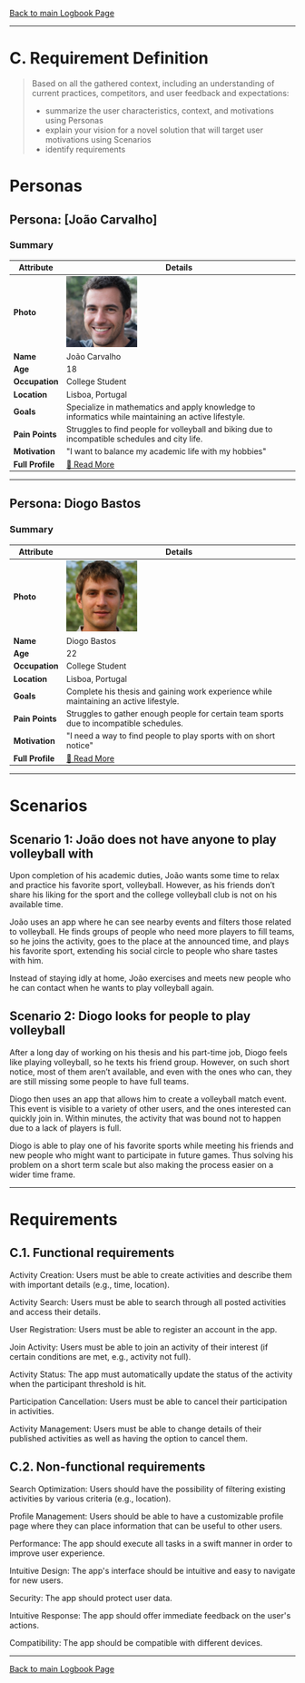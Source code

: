 [Back to main Logbook Page](../hci_logbook.md)

---
# C. Requirement Definition
>	Based on all the gathered context, including an understanding of current practices, competitors, and user feedback and expectations: 
>	- summarize the user characteristics, context, and motivations using Personas
>	- explain your vision for a novel solution that will target user motivations using Scenarios
>	- identify requirements

# Personas

## Persona: [João Carvalho] 
### Summary 
| Attribute        | Details                                       |
| ---------------- | --------------------------------------------- |
| **Photo**        | <img src="personas/persona1.jpg" alt="drawing" width="125"/> |
| **Name**         | João Carvalho                                 |
| **Age**          | 18                                           |
| **Occupation**   | College Student                              |
| **Location**     | Lisboa, Portugal                             |
| **Goals**        | Specialize in mathematics and apply knowledge to informatics while maintaining an active lifestyle. |
| **Pain Points**  | Struggles to find people for volleyball and biking due to incompatible schedules and city life. |
| **Motivation**   | "I want to balance my academic life with my hobbies" |
| **Full Profile** | [📄 Read More](personas/persona1_template.md) |

---
## Persona: Diogo Bastos  
### Summary  
| Attribute        | Details                                       |
| ---------------- | --------------------------------------------- |
| **Photo**        | <img src="personas/persona2.jpg" alt="drawing" width="125"/> |
| **Name**         | Diogo Bastos                                 |
| **Age**          | 22                                          |
| **Occupation**   | College Student        |
| **Location**     | Lisboa, Portugal                            |
| **Goals**        | Complete his thesis and gaining work experience while maintaining an active lifestyle. |
| **Pain Points**  | Struggles to gather enough people for  certain team sports due to incompatible schedules. |
| **Motivation**   | "I need a way to find people to play sports with on short notice" |
| **Full Profile** | [📄 Read More](personas/persona2_template.md) |


---





# Scenarios

## Scenario 1: João does not have anyone to play volleyball with

Upon completion of his academic duties, João wants some time to relax and practice his favorite sport, volleyball. However, as his friends don’t share his liking for the sport and the college volleyball club is not on his available time. 

João uses an app where he can see nearby events and filters those related to volleyball. He finds groups of people who need more players to fill teams, so he joins the activity, goes to the place at the announced time, and plays his favorite sport, extending his social circle to people who share tastes with him.

Instead of staying idly at home, João exercises and meets new people who he can contact when he wants to play volleyball again.




## Scenario 2: Diogo looks for people to play volleyball

After a long day of working on his thesis and his part-time job, Diogo feels like playing volleyball, so he texts his friend group. However, on such short notice, most of them aren’t available, and even with the ones who can, they are still missing some people to have full teams.

Diogo then uses an app that allows him to create a volleyball match event. This event is visible to a variety of other users, and the ones interested can quickly join in. Within minutes, the activity that was bound not to happen due to a lack of players is full.

Diogo is able to play one of his favorite sports while meeting his friends and new people who might want to participate in future games. Thus solving his problem on a short term scale but also making the process easier on a wider time frame.

---


# Requirements





## C.1. Functional requirements

Activity Creation: Users must be able to create activities and describe them with important details (e.g., time, location).

Activity Search: Users must be able to search through all posted activities and access their details.

User Registration: Users must be able to register an account in the app.

Join Activity: Users must be able to join an activity of their interest (if certain conditions are met, e.g., activity not full).

Activity Status: The app must automatically update the status of the activity when the participant threshold is hit.

Participation Cancellation: Users must be able to cancel their participation in activities.

Activity Management: Users must be able to change details of their published activities as well as having the option to cancel them.

## C.2. Non-functional requirements

Search Optimization: Users should have the possibility of filtering existing activities by various criteria (e.g., location).

Profile Management: Users should be able to have a customizable profile page where they can place information that can be useful to other users.

Performance: The app should execute all tasks in a swift manner in order to improve user experience.

Intuitive Design: The app's interface should be intuitive and easy to navigate for new users.

Security: The app should protect user data.

Intuitive Response: The app should offer immediate feedback on the user's actions.

Compatibility: The app should be compatible with different devices.



---
[Back to main Logbook Page](hci_logbook.md)